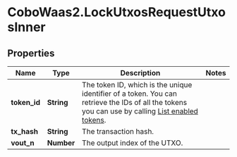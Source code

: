 # CoboWaas2.LockUtxosRequestUtxosInner

## Properties

Name | Type | Description | Notes
------------ | ------------- | ------------- | -------------
**token_id** | **String** | The token ID, which is the unique identifier of a token. You can retrieve the IDs of all the tokens you can use by calling [List enabled tokens](https://www.cobo.com/developers/v2/api-references/wallets/list-enabled-tokens). | 
**tx_hash** | **String** | The transaction hash. | 
**vout_n** | **Number** | The output index of the UTXO. | 


